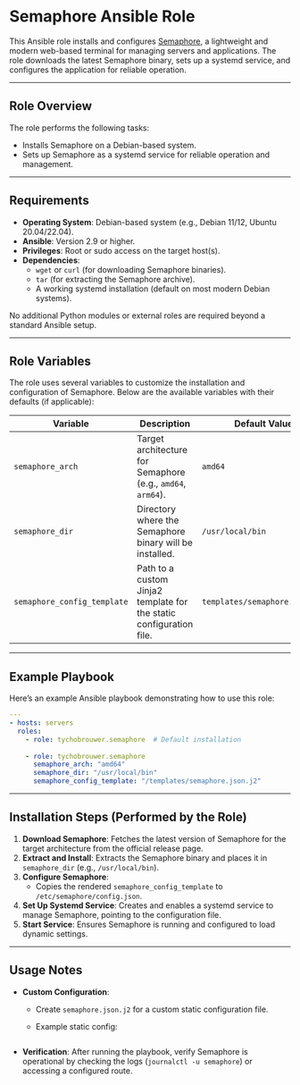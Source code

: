 # Semaphore Ansible Role

This Ansible role installs and configures [Semaphore](https://semaphoreui.com/),  a lightweight and modern web-based terminal for managing servers and applications. The role downloads the latest Semaphore binary, sets up a systemd service, and configures the application for reliable operation.

---

## Role Overview

The role performs the following tasks:

- Installs Semaphore on a Debian-based system.
- Sets up Semaphore as a systemd service for reliable operation and management.

---

## Requirements

- **Operating System**: Debian-based system (e.g., Debian 11/12, Ubuntu 20.04/22.04).
- **Ansible**: Version 2.9 or higher.
- **Privileges**: Root or sudo access on the target host(s).
- **Dependencies**:
  - `wget` or `curl` (for downloading Semaphore binaries).
  - `tar` (for extracting the Semaphore archive).
  - A working systemd installation (default on most modern Debian systems).

No additional Python modules or external roles are required beyond a standard Ansible setup.

---

## Role Variables

The role uses several variables to customize the installation and configuration of Semaphore. Below are the available variables with their defaults (if applicable):

| Variable                     | Description                                                                 | Default Value                 |
|------------------------------|-----------------------------------------------------------------------------|-------------------------------|
| `semaphore_arch`              | Target architecture for Semaphore (e.g., `amd64`, `arm64`).                | `amd64`                       |
| `semaphore_dir`               | Directory where the Semaphore binary will be installed.                    | `/usr/local/bin`              |
| `semaphore_config_template`   | Path to a custom Jinja2 template for the static configuration file.        | `templates/semaphore.json.j2` |

---

## Example Playbook

Here’s an example Ansible playbook demonstrating how to use this role:

```yaml
---
- hosts: servers
  roles:
    - role: tychobrouwer.semaphore  # Default installation
    
    - role: tychobrouwer.semaphore
      semaphore_arch: "amd64"
      semaphore_dir: "/usr/local/bin"
      semaphore_config_template: "/templates/semaphore.json.j2"
```

---

## Installation Steps (Performed by the Role)

1. **Download Semaphore**: Fetches the latest version of Semaphore for the target architecture from the official release page.
2. **Extract and Install**: Extracts the Semaphore binary and places it in `semaphore_dir` (e.g., `/usr/local/bin`).
3. **Configure Semaphore**:
   - Copies the rendered `semaphore_config_template` to `/etc/semaphore/config.json`.
4. **Set Up Systemd Service**: Creates and enables a systemd service to manage Semaphore, pointing to the configuration file.
5. **Start Service**: Ensures Semaphore is running and configured to load dynamic settings.

---

## Usage Notes

- **Custom Configuration**:
  - Create `semaphore.json.j2` for a custom static configuration file.
  - Example static config:

    ```json

    ```

- **Verification**: After running the playbook, verify Semaphore is operational by checking the logs (`journalctl -u semaphore`) or accessing a configured route.
